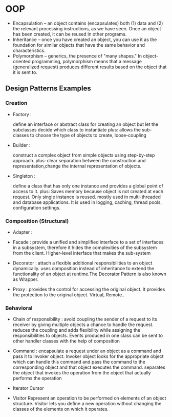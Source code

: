 # OOP

- Encapsulation – an object contains (encapsulates) both (1) data and (2) the relevant processing instructions, as we have seen. Once an object has been created, it can be reused in other programs.
- Inheritance – once you have created an object, you can use it as the foundation for similar objects that have the same behavior and characteristics.
- Polymorphism – generics, the presence of "many shapes." In object-oriented programming, polymorphism means that a message (generalized request) produces different results based on the object that it is sent to.

## Design Patterns Examples

### Creation

- Factory : 

  define an interface or abstract class for creating an object but let the subclasses decide which class to instantiate
  plus: allows the sub-classes to choose the type of objects to create, loose-coupling
      
- Builder :

  construct a complex object from simple objects using step-by-step approach.
  plus: clear separation between the construction and representation,change the internal representation of objects.

- Singleton :

  define a class that has only one instance and provides a global point of access to it.
  plus: Saves memory because object is not created at each request. Only single instance is reused. mostly used in multi-threaded and           database applications. It is used in logging, caching, thread pools, configuration settings.

### Composition (Structural)

- Adapter : 

- Facade : 
  provide a unified and simplified interface to a set of interfaces in a subsystem, therefore it hides the complexities of the       subsystem from the client. Higher-level interface that makes the sub-system

- Decorator : 
  attach a flexible additional responsibilities to an object dynamically. uses composition instead of inheritance to extend the     functionality of an object at runtime.The Decorator Pattern is also known as Wrapper.

- Proxy : 
  provides the control for accessing the original object. It provides the protection to the original object. Virtual, Remote..


### Behavioral

- Chain of responsibility :
  avoid coupling the sender of a request to its receiver by giving multiple objects a chance to handle the request.
  reduces the coupling and adds flexibility while assigning the responsibilities to objects. Events produced in one class can be     sent to other handler classes with the help of composition
  
- Command :
  encapsulate a request under an object as a command and pass it to invoker object. Invoker object looks for the appropriate         object which can handle this command and pass the command to the corresponding object and that object executes the command.       separates the object that invokes the operation from the object that actually performs the operation

- Iterator
  Cursor
- Visitor
  Represent an operation to be performed on elements of an object structure. Visitor lets you define a new operation without changing the classes of the elements on which it operates.
